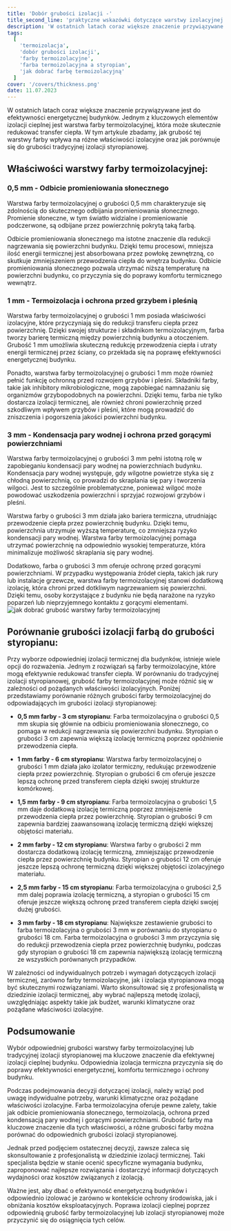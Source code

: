 ```yaml
---
title: 'Dobór grubości izolacji -'
title_second_line: 'praktyczne wskazówki dotyczące warstwy izolacyjnej'
description: 'W ostatnich latach coraz większe znaczenie przywiązywane jest do efektywności energetycznej budynków. Jednym z kluczowych elementów izolacji cieplnej jest warstwa farby termoizolacyjnej, która może skutecznie redukować transfer ciepła. W tym artykule zbadamy, jak grubość tej warstwy farby wpływa na różne właściwości izolacyjne oraz jak porównuje się do grubości tradycyjnej izolacji styropianowej.'
tags:
  [
    'termoizolacja',
    'dobór grubości izolacji',
    'farby termoizolacyjne',
    'farba termoizolacyjna a styropian',
    'jak dobrać farbę termoizolacyjną'
  ]
cover: '/covers/thickness.png'
date: 11.07.2023
---
```


W ostatnich latach coraz większe znaczenie przywiązywane jest do efektywności energetycznej budynków. Jednym z kluczowych elementów izolacji cieplnej jest warstwa farby termoizolacyjnej, która może skutecznie redukować transfer ciepła. W tym artykule zbadamy, jak grubość tej warstwy farby wpływa na różne właściwości izolacyjne oraz jak porównuje się do grubości tradycyjnej izolacji styropianowej.

## Właściwości warstwy farby termoizolacyjnej:

### 0,5 mm - Odbicie promieniowania słonecznego

Warstwa farby termoizolacyjnej o grubości 0,5 mm charakteryzuje się zdolnością do skutecznego odbijania promieniowania słonecznego. Promienie słoneczne, w tym światło widzialne i promieniowanie podczerwone, są odbijane przez powierzchnię pokrytą taką farbą.

Odbicie promieniowania słonecznego ma istotne znaczenie dla redukcji nagrzewania się powierzchni budynku. Dzięki temu procesowi, mniejsza ilość energii termicznej jest absorbowana przez powłokę zewnętrzną, co skutkuje zmniejszeniem przewodzenia ciepła do wnętrza budynku. Odbicie promieniowania słonecznego pozwala utrzymać niższą temperaturę na powierzchni budynku, co przyczynia się do poprawy komfortu termicznego wewnątrz.

### 1 mm - Termoizolacja i ochrona przed grzybem i pleśnią

Warstwa farby termoizolacyjnej o grubości 1 mm posiada właściwości izolacyjne, które przyczyniają się do redukcji transferu ciepła przez powierzchnię. Dzięki swojej strukturze i składnikom termoizolacyjnym, farba tworzy barierę termiczną między powierzchnią budynku a otoczeniem. Grubość 1 mm umożliwia skuteczną redukcję przewodzenia ciepła i utraty energii termicznej przez ściany, co przekłada się na poprawę efektywności energetycznej budynku.

Ponadto, warstwa farby termoizolacyjnej o grubości 1 mm może również pełnić funkcję ochronną przed rozwojem grzybów i pleśni. Składniki farby, takie jak inhibitory mikrobiologiczne, mogą zapobiegać namnażaniu się organizmów grzybopodobnych na powierzchni. Dzięki temu, farba nie tylko dostarcza izolacji termicznej, ale również chroni powierzchnię przed szkodliwym wpływem grzybów i pleśni, które mogą prowadzić do zniszczenia i pogorszenia jakości powierzchni budynku.

### 3 mm - Kondensacja pary wodnej i ochrona przed gorącymi powierzchniami

Warstwa farby termoizolacyjnej o grubości 3 mm pełni istotną rolę w zapobieganiu kondensacji pary wodnej na powierzchniach budynku. Kondensacja pary wodnej występuje, gdy wilgotne powietrze styka się z chłodną powierzchnią, co prowadzi do skraplania się pary i tworzenia wilgoci. Jest to szczególnie problematyczne, ponieważ wilgoć może powodować uszkodzenia powierzchni i sprzyjać rozwojowi grzybów i pleśni.

Warstwa farby o grubości 3 mm działa jako bariera termiczna, utrudniając przewodzenie ciepła przez powierzchnię budynku. Dzięki temu, powierzchnia utrzymuje wyższą temperaturę, co zmniejsza ryzyko kondensacji pary wodnej. Warstwa farby termoizolacyjnej pomaga utrzymać powierzchnię na odpowiednio wysokiej temperaturze, która minimalizuje możliwość skraplania się pary wodnej.

Dodatkowo, farba o grubości 3 mm oferuje ochronę przed gorącymi powierzchniami. W przypadku występowania źródeł ciepła, takich jak rury lub instalacje grzewcze, warstwa farby termoizolacyjnej stanowi dodatkową izolację, która chroni przed dotkliwym nagrzewaniem się powierzchni. Dzięki temu, osoby korzystające z budynku nie będą narażone na ryzyko poparzeń lub nieprzyjemnego kontaktu z gorącymi elementami.
![jak dobrać grubość warstwy farby termoizolacyjnej](/covers/thickness.png)

## Porównanie grubości izolacji farbą do grubości styropianu:

Przy wyborze odpowiedniej izolacji termicznej dla budynków, istnieje wiele opcji do rozważenia. Jednym z rozwiązań są farby termoizolacyjne, które mogą efektywnie redukować transfer ciepła. W porównaniu do tradycyjnej izolacji styropianowej, grubość farby termoizolacyjnej może różnić się w zależności od pożądanych właściwości izolacyjnych. Poniżej przedstawiamy porównanie różnych grubości farby termoizolacyjnej do odpowiadających im grubości izolacji styropianowej:

- **0,5 mm farby - 3 cm styropianu**: Farba termoizolacyjna o grubości 0,5 mm skupia się głównie na odbiciu promieniowania słonecznego, co pomaga w redukcji nagrzewania się powierzchni budynku. Styropian o grubości 3 cm zapewnia większą izolację termiczną poprzez opóźnienie przewodzenia ciepła.

- **1 mm farby - 6 cm styropianu**: Warstwa farby termoizolacyjnej o grubości 1 mm działa jako izolator termiczny, redukując przewodzenie ciepła przez powierzchnię. Styropian o grubości 6 cm oferuje jeszcze lepszą ochronę przed transferem ciepła dzięki swojej strukturze komórkowej.

- **1,5 mm farby - 9 cm styropianu**: Farba termoizolacyjna o grubości 1,5 mm daje dodatkową izolację termiczną poprzez zmniejszenie przewodzenia ciepła przez powierzchnię. Styropian o grubości 9 cm zapewnia bardziej zaawansowaną izolację termiczną dzięki większej objętości materiału.

- **2 mm farby - 12 cm styropianu**: Warstwa farby o grubości 2 mm dostarcza dodatkową izolację termiczną, zmniejszając przewodzenie ciepła przez powierzchnię budynku. Styropian o grubości 12 cm oferuje jeszcze lepszą ochronę termiczną dzięki większej objętości izolacyjnego materiału.

- **2,5 mm farby - 15 cm styropianu**: Farba termoizolacyjna o grubości 2,5 mm dalej poprawia izolację termiczną, a styropian o grubości 15 cm oferuje jeszcze większą ochronę przed transferem ciepła dzięki swojej dużej grubości.

- **3 mm farby - 18 cm styropianu**: Największe zestawienie grubości to farba termoizolacyjna o grubości 3 mm w porównaniu do styropianu o grubości 18 cm. Farba termoizolacyjna o grubości 3 mm przyczynia się do redukcji przewodzenia ciepła przez powierzchnię budynku, podczas gdy styropian o grubości 18 cm zapewnia największą izolację termiczną ze wszystkich porównanych przypadków.

W zależności od indywidualnych potrzeb i wymagań dotyczących izolacji termicznej, zarówno farby termoizolacyjne, jak i izolacja styropianowa mogą być skutecznymi rozwiązaniami. Warto skonsultować się z profesjonalistą w dziedzinie izolacji termicznej, aby wybrać najlepszą metodę izolacji, uwzględniając aspekty takie jak budżet, warunki klimatyczne oraz pożądane właściwości izolacyjne.

## Podsumowanie

Wybór odpowiedniej grubości warstwy farby termoizolacyjnej lub tradycyjnej izolacji styropianowej ma kluczowe znaczenie dla efektywnej izolacji cieplnej budynku. Odpowiednia izolacja termiczna przyczynia się do poprawy efektywności energetycznej, komfortu termicznego i ochrony budynku.

Podczas podejmowania decyzji dotyczącej izolacji, należy wziąć pod uwagę indywidualne potrzeby, warunki klimatyczne oraz pożądane właściwości izolacyjne. Farba termoizolacyjna oferuje pewne zalety, takie jak odbicie promieniowania słonecznego, termoizolacja, ochrona przed kondensacją pary wodnej i gorącymi powierzchniami. Grubość farby ma kluczowe znaczenie dla tych właściwości, a różne grubości farby można porównać do odpowiednich grubości izolacji styropianowej.

Jednak przed podjęciem ostatecznej decyzji, zawsze zaleca się skonsultowanie z profesjonalistą w dziedzinie izolacji termicznej. Taki specjalista będzie w stanie ocenić specyficzne wymagania budynku, zaproponować najlepsze rozwiązania i dostarczyć informacji dotyczących wydajności oraz kosztów związanych z izolacją.

Ważne jest, aby dbać o efektywność energetyczną budynków i odpowiednio izolować je zarówno w kontekście ochrony środowiska, jak i obniżania kosztów eksploatacyjnych. Poprawa izolacji cieplnej poprzez odpowiednią grubość farby termoizolacyjnej lub izolacji styropianowej może przyczynić się do osiągnięcia tych celów.
